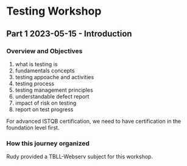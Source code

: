 # Testing Workshop

## Part 1 2023-05-15 - Introduction

### Overview and Objectives

1. what is testing is
2. fundamentals concepts
3. testing appoache and activities
4. testing process
5. testing management principles
6. understandable defect report
7. impact of risk on testing
8. report on test progress

For advanced ISTQB certification, we need to have certification in the foundation level first.

### How this journey organized

Rudy provided a TBLL-Webserv subject for this workshop.

